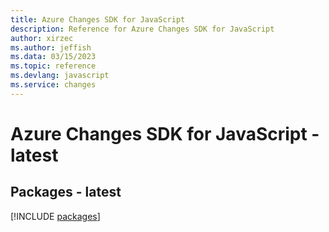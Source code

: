 ```yaml
---
title: Azure Changes SDK for JavaScript
description: Reference for Azure Changes SDK for JavaScript
author: xirzec
ms.author: jeffish
ms.data: 03/15/2023
ms.topic: reference
ms.devlang: javascript
ms.service: changes
---
```

# Azure Changes SDK for JavaScript - latest
## Packages - latest
[!INCLUDE [packages](changes-index.md)]